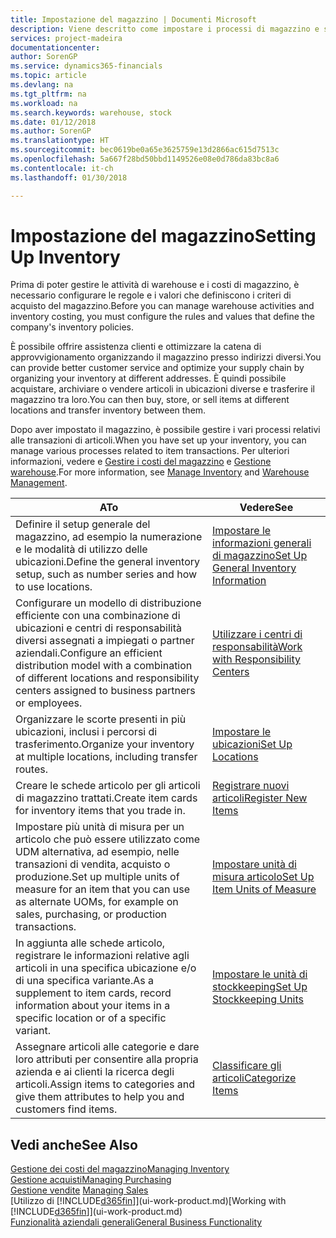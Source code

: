```yaml
---
title: Impostazione del magazzino | Documenti Microsoft
description: Viene descritto come impostare i processi di magazzino e stock, inclusi i percorsi di trasferimento e le ubicazioni, come le warehouse.
services: project-madeira
documentationcenter: 
author: SorenGP
ms.service: dynamics365-financials
ms.topic: article
ms.devlang: na
ms.tgt_pltfrm: na
ms.workload: na
ms.search.keywords: warehouse, stock
ms.date: 01/12/2018
ms.author: SorenGP
ms.translationtype: HT
ms.sourcegitcommit: bec0619be0a65e3625759e13d2866ac615d7513c
ms.openlocfilehash: 5a667f28bd50bbd1149526e08e0d786da83bc8a6
ms.contentlocale: it-ch
ms.lasthandoff: 01/30/2018

---
```

# <a name="setting-up-inventory"></a><span data-ttu-id="d4486-103">Impostazione del magazzino</span><span class="sxs-lookup"><span data-stu-id="d4486-103">Setting Up Inventory</span></span>
<span data-ttu-id="d4486-104">Prima di poter gestire le attività di warehouse e i costi di magazzino, è necessario configurare le regole e i valori che definiscono i criteri di acquisto del magazzino.</span><span class="sxs-lookup"><span data-stu-id="d4486-104">Before you can manage warehouse activities and inventory costing, you must configure the rules and values that define the company's inventory policies.</span></span>

<span data-ttu-id="d4486-105">È possibile offrire assistenza clienti e ottimizzare la catena di approvvigionamento organizzando il magazzino presso indirizzi diversi.</span><span class="sxs-lookup"><span data-stu-id="d4486-105">You can provide better customer service and optimize your supply chain by organizing your inventory at different addresses.</span></span> <span data-ttu-id="d4486-106">È quindi possibile acquistare, archiviare o vendere articoli in ubicazioni diverse e trasferire il magazzino tra loro.</span><span class="sxs-lookup"><span data-stu-id="d4486-106">You can then buy, store, or sell items at different locations and transfer inventory between them.</span></span>

<span data-ttu-id="d4486-107">Dopo aver impostato il magazzino, è possibile gestire i vari processi relativi alle transazioni di articoli.</span><span class="sxs-lookup"><span data-stu-id="d4486-107">When you have set up your inventory, you can manage various processes related to item transactions.</span></span> <span data-ttu-id="d4486-108">Per ulteriori informazioni, vedere e [Gestire i costi del magazzino](inventory-manage-inventory.md) e [Gestione warehouse](warehouse-manage-warehouse.md).</span><span class="sxs-lookup"><span data-stu-id="d4486-108">For more information, see [Manage Inventory](inventory-manage-inventory.md) and [Warehouse Management](warehouse-manage-warehouse.md).</span></span>

| <span data-ttu-id="d4486-109">A</span><span class="sxs-lookup"><span data-stu-id="d4486-109">To</span></span> | <span data-ttu-id="d4486-110">Vedere</span><span class="sxs-lookup"><span data-stu-id="d4486-110">See</span></span> |
| --- | --- |
| <span data-ttu-id="d4486-111">Definire il setup generale del magazzino, ad esempio la numerazione e le modalità di utilizzo delle ubicazioni.</span><span class="sxs-lookup"><span data-stu-id="d4486-111">Define the general inventory setup, such as number series and how to use locations.</span></span> |[<span data-ttu-id="d4486-112">Impostare le informazioni generali di magazzino</span><span class="sxs-lookup"><span data-stu-id="d4486-112">Set Up General Inventory Information</span></span>](inventory-how-setup-general.md) |
|<span data-ttu-id="d4486-113">Configurare un modello di distribuzione efficiente con una combinazione di ubicazioni e centri di responsabilità diversi assegnati a impiegati o partner aziendali.</span><span class="sxs-lookup"><span data-stu-id="d4486-113">Configure an efficient distribution model with a combination of different locations and responsibility centers assigned to business partners or employees.</span></span>|[<span data-ttu-id="d4486-114">Utilizzare i centri di responsabilità</span><span class="sxs-lookup"><span data-stu-id="d4486-114">Work with Responsibility Centers</span></span>](inventory-responsibility-centers.md)|
| <span data-ttu-id="d4486-115">Organizzare le scorte presenti in più ubicazioni, inclusi i percorsi di trasferimento.</span><span class="sxs-lookup"><span data-stu-id="d4486-115">Organize your inventory at multiple locations, including transfer routes.</span></span> |[<span data-ttu-id="d4486-116">Impostare le ubicazioni</span><span class="sxs-lookup"><span data-stu-id="d4486-116">Set Up Locations</span></span>](inventory-how-register-new-items.md) |
| <span data-ttu-id="d4486-117">Creare le schede articolo per gli articoli di magazzino trattati.</span><span class="sxs-lookup"><span data-stu-id="d4486-117">Create item cards for inventory items that you trade in.</span></span> |[<span data-ttu-id="d4486-118">Registrare nuovi articoli</span><span class="sxs-lookup"><span data-stu-id="d4486-118">Register New Items</span></span>](inventory-how-register-new-items.md) |
|<span data-ttu-id="d4486-119">Impostare più unità di misura per un articolo che può essere utilizzato come UDM alternativa, ad esempio, nelle transazioni di vendita, acquisto o produzione.</span><span class="sxs-lookup"><span data-stu-id="d4486-119">Set up multiple units of measure for an item that you can use as alternate UOMs, for example on sales, purchasing, or production transactions.</span></span>|[<span data-ttu-id="d4486-120">Impostare unità di misura articolo</span><span class="sxs-lookup"><span data-stu-id="d4486-120">Set Up Item Units of Measure</span></span>](inventory-how-setup-units-of-measure.md)|
|<span data-ttu-id="d4486-121">In aggiunta alle schede articolo, registrare le informazioni relative agli articoli in una specifica ubicazione e/o di una specifica variante.</span><span class="sxs-lookup"><span data-stu-id="d4486-121">As a supplement to item cards, record information about your items in a specific location or of a specific variant.</span></span>|[<span data-ttu-id="d4486-122">Impostare le unità di stockkeeping</span><span class="sxs-lookup"><span data-stu-id="d4486-122">Set Up Stockkeeping Units</span></span>](inventory-how-to-set-up-stockkeeping-units.md)|
| <span data-ttu-id="d4486-123">Assegnare articoli alle categorie e dare loro attributi per consentire alla propria azienda e ai clienti la ricerca degli articoli.</span><span class="sxs-lookup"><span data-stu-id="d4486-123">Assign items to categories and give them attributes to help you and customers find items.</span></span> |[<span data-ttu-id="d4486-124">Classificare gli articoli</span><span class="sxs-lookup"><span data-stu-id="d4486-124">Categorize Items</span></span>](inventory-how-categorize-items.md) |

## <a name="see-also"></a><span data-ttu-id="d4486-125">Vedi anche</span><span class="sxs-lookup"><span data-stu-id="d4486-125">See Also</span></span>
[<span data-ttu-id="d4486-126">Gestione dei costi del magazzino</span><span class="sxs-lookup"><span data-stu-id="d4486-126">Managing Inventory</span></span>](inventory-manage-inventory.md)  
[<span data-ttu-id="d4486-127">Gestione acquisti</span><span class="sxs-lookup"><span data-stu-id="d4486-127">Managing Purchasing</span></span>](purchasing-manage-purchasing.md)  
<span data-ttu-id="d4486-128">[Gestione vendite](sales-manage-sales.md)  </span><span class="sxs-lookup"><span data-stu-id="d4486-128">[Managing Sales](sales-manage-sales.md)  </span></span>  
<span data-ttu-id="d4486-129">[Utilizzo di [!INCLUDE[d365fin](includes/d365fin_md.md)]](ui-work-product.md)</span><span class="sxs-lookup"><span data-stu-id="d4486-129">[Working with [!INCLUDE[d365fin](includes/d365fin_md.md)]](ui-work-product.md)</span></span>  
[<span data-ttu-id="d4486-130">Funzionalità aziendali generali</span><span class="sxs-lookup"><span data-stu-id="d4486-130">General Business Functionality</span></span>](ui-across-business-areas.md)

